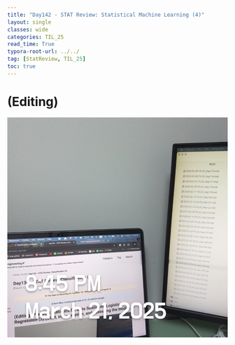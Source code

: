 ```yaml
---
title: "Day142 - STAT Review: Statistical Machine Learning (4)"
layout: single
classes: wide
categories: TIL_25
read_time: True
typora-root-url: ../../
tag: [StatReview, TIL_25]
toc: true 
---
```


# (Editing)

![56C7D7AF-7ADF-46E8-A0DB-CFDDCF171533_1_105_c](../../images/2025-03-21-TIL25_Day142/56C7D7AF-7ADF-46E8-A0DB-CFDDCF171533_1_105_c.jpeg)
